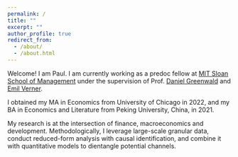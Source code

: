 ```yaml
---
permalink: /
title: ""
excerpt: ""
author_profile: true
redirect_from: 
  - /about/
  - /about.html
---
```


Welcome! I am Paul. I am currently working as a predoc fellow at [MIT Sloan School of Management](https://mitsloan.mit.edu/) under the supervision of Prof. [Daniel Greenwald](http://www.dlgreenwald.com/) and [Emil Verner](https://www.emilverner.com/).

I obtained my MA in Economics from University of Chicago in 2022, and my BA in Economics and Literature from Peking University, China, in 2021.

My research is at the intersection of finance, macroeconomics and development. Methodologically, I leverage large-scale granular data, conduct reduced-form analysis with causal identification, and combine it with quantitative models to dientangle potential channels.
